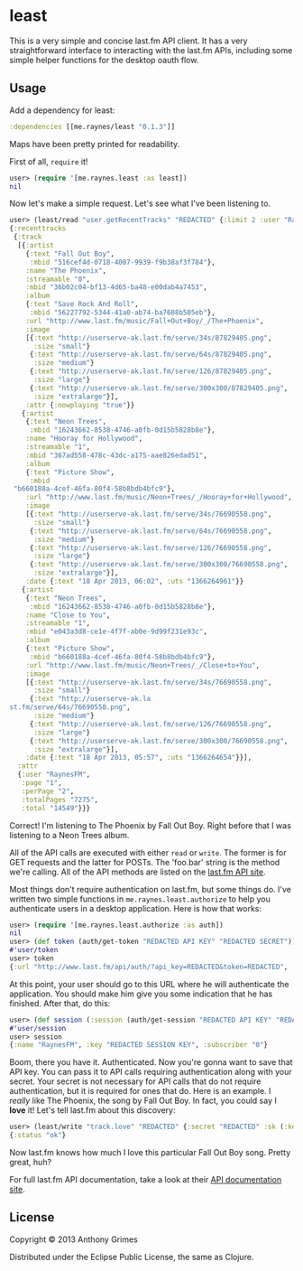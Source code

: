 # least

This is a very simple and concise last.fm API client. It has a very
straightforward interface to interacting with the last.fm APIs, including some
simple helper functions for the desktop oauth flow.

## Usage

Add a dependency for least:

```clojure
:dependencies [[me.raynes/least "0.1.3"]]
```

Maps have been pretty printed for readability.

First of all, `require` it!

```clojure
user> (require '[me.raynes.least :as least])
nil
```

Now let's make a simple request. Let's see what I've been listening to.

```clojure
user> (least/read "user.getRecentTracks" "REDACTED" {:limit 2 :user "RaynesFM"})
{:recenttracks
 {:track
  [{:artist
    {:text "Fall Out Boy",
     :mbid "516cef4d-0718-4007-9939-f9b38af3f784"},
    :name "The Phoenix",
    :streamable "0",
    :mbid "36b02c04-bf13-4d65-ba48-e00dab4a7453",
    :album
    {:text "Save Rock And Roll",
     :mbid "56227792-5344-41a0-ab74-ba7608b505eb"},
    :url "http://www.last.fm/music/Fall+Out+Boy/_/The+Phoenix",
    :image
    [{:text "http://userserve-ak.last.fm/serve/34s/87829405.png",
      :size "small"}
     {:text "http://userserve-ak.last.fm/serve/64s/87829405.png",
      :size "medium"}
     {:text "http://userserve-ak.last.fm/serve/126/87829405.png",
      :size "large"}
     {:text "http://userserve-ak.last.fm/serve/300x300/87829405.png",
      :size "extralarge"}],
    :attr {:nowplaying "true"}}
   {:artist
    {:text "Neon Trees",
     :mbid "16243662-8538-4746-a0fb-0d15b5828b8e"},
    :name "Hooray for Hollywood",
    :streamable "1",
    :mbid "367ad558-478c-43dc-a175-aae826edad51",
    :album
    {:text "Picture Show",
     :mbid
 "b660188a-4cef-46fa-80f4-58b8bdb4bfc9"},
    :url "http://www.last.fm/music/Neon+Trees/_/Hooray+for+Hollywood",
    :image
    [{:text "http://userserve-ak.last.fm/serve/34s/76690558.png",
      :size "small"}
     {:text "http://userserve-ak.last.fm/serve/64s/76690558.png",
      :size "medium"}
     {:text "http://userserve-ak.last.fm/serve/126/76690558.png",
      :size "large"}
     {:text "http://userserve-ak.last.fm/serve/300x300/76690558.png",
      :size "extralarge"}],
    :date {:text "18 Apr 2013, 06:02", :uts "1366264961"}}
   {:artist
    {:text "Neon Trees",
     :mbid "16243662-8538-4746-a0fb-0d15b5828b8e"},
    :name "Close to You",
    :streamable "1",
    :mbid "e043a3d8-ce1e-4f7f-ab0e-9d99f231e93c",
    :album
    {:text "Picture Show",
     :mbid "b660188a-4cef-46fa-80f4-58b8bdb4bfc9"},
    :url "http://www.last.fm/music/Neon+Trees/_/Close+to+You",
    :image
    [{:text "http://userserve-ak.last.fm/serve/34s/76690558.png",
      :size "small"}
     {:text "http://userserve-ak.la
st.fm/serve/64s/76690558.png",
      :size "medium"}
     {:text "http://userserve-ak.last.fm/serve/126/76690558.png",
      :size "large"}
     {:text "http://userserve-ak.last.fm/serve/300x300/76690558.png",
      :size "extralarge"}],
    :date {:text "18 Apr 2013, 05:57", :uts "1366264654"}}],
  :attr
  {:user "RaynesFM",
   :page "1",
   :perPage "2",
   :totalPages "7275",
   :total "14549"}}}
```

Correct! I'm listening to The Phoenix by Fall Out Boy. Right before that I was
listening to a Neon Trees album.

All of the API calls are executed with either `read` or `write`. The former is
for GET requests and the latter for POSTs. The 'foo.bar' string is the method
we're calling. All of the API methods are listed on the
[last.fm API site](http://www.last.fm/api/intro).

Most things don't require authentication on last.fm, but some things do. I've
written two simple functions in `me.raynes.least.authorize` to help you
authenticate users in a desktop application. Here is how that works:

```clojure
user> (require '[me.raynes.least.authorize :as auth])
nil
user> (def token (auth/get-token "REDACTED API KEY" "REDACTED SECRET"))
#'user/token
user> token
{:url "http://www.last.fm/api/auth/?api_key=REDACTED&token=REDACTED", :token "REDACTED AUTH TOKEN"}
```

At this point, your user should go to this URL where he will authenticate the
application. You should make him give you some indication that he has
finished. After that, do this:

```clojure
user> (def session (:session (auth/get-session "REDACTED API KEY" "REDACTED SECRET" (:token token))))
#'user/session
user> session
{:name "RaynesFM", :key "REDACTED SESSION KEY", :subscriber "0"}
```

Boom, there you have it. Authenticated. Now you're gonna want to save that API
key. You can pass it to API calls requiring authentication along with your
secret. Your secret is not necessary for
API calls that do not require authentication, but it is required for ones that
do. Here is an example. I *really* like The Phoenix, the
song by Fall Out Boy. In fact, you could say I **love** it! Let's tell last.fm
about this discovery:

```clojure
user> (least/write "track.love" "REDACTED" {:secret "REDACTED" :sk (:key session) :track "The Phoenix" :artist "Fall Out Boy"})
{:status "ok"}
```

Now last.fm knows how much I love this particular Fall Out Boy song. Pretty
great, huh?

For full last.fm API documentation, take a look at their [API documentation site](http://www.last.fm/api/intro).

## License

Copyright © 2013 Anthony Grimes

Distributed under the Eclipse Public License, the same as Clojure.
